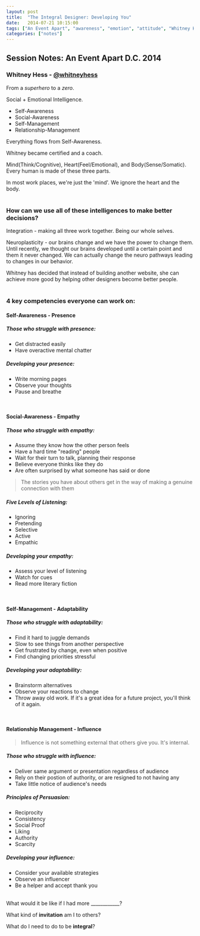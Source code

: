 ```yaml
---
layout: post
title:  "The Integral Designer: Developing You"
date:   2014-07-21 10:15:00
tags: ["An Event Apart", "awareness", "emotion", "attitude", "Whitney Hess"]
categories: ["notes"]
---
```


## Session Notes: An Event Apart D.C. 2014


### Whitney Hess - [@whitneyhess]


From a *superhero* to a *zero*.

Social + Emotional Intelligence.

- Self-Awareness
- Social-Awareness
- Self-Management
- Relationship-Management

Everything flows from Self-Awareness.

Whitney became certified and a coach.

Mind(Think/Cognitive), Heart(Feel/Emotional), and Body(Sense/Somatic). Every human is made of these three parts.

In most work places, we're just the 'mind'. We ignore the heart and the body.
<br><br>
### How can we use all of these intelligences to make better decisions?

Integration - making all three work together. Being our whole selves.

Neuroplasticity - our brains change and we have the power to change them. Until recently, we thought our brains developed until a certain point and them it never changed. We can actually change the neuro pathways leading to changes in our behavior.

Whitney has decided that instead of building another website, she can achieve more good by helping other designers become better people.
<br><br>
### 4 key competencies everyone can work on:

#### Self-Awareness - Presence

##### Those who struggle with presence:
- Get distracted easily
- Have overactive mental chatter

##### Developing your presence:
- Write morning pages
- Observe your thoughts
- Pause and breathe

<br>

#### Social-Awareness - Empathy

##### Those who struggle with empathy:
- Assume they know how the other person feels
- Have a hard time "reading" people
- Wait for their turn to talk, planning their response
- Believe everyone thinks like they do
- Are often surprised by what someone has said or done

>The stories you have about others get in the way of making a genuine connection with them

##### Five Levels of Listening:
- Ignoring
- Pretending
- Selective
- Active
- Empathic

##### Developing your empathy:
- Assess your level of listening
- Watch for cues
- Read more literary fiction

<br>

#### Self-Management - Adaptability

##### Those who struggle with adaptability:
- Find it hard to juggle demands
- Slow to see things from another perspective
- Get frustrated by change, even when positive
- Find changing priorities stressful

##### Developing your adaptability:
- Brainstorm alternatives
- Observe your reactions to change
- Throw away old work. If it's a great idea for a future project, you'll think of it again.

<br>

#### Relationship Management - Influence

>Influence is not something external that others give you. It's internal.

##### Those who struggle with influence:
- Deliver same argument or presentation regardless of audience
- Rely on their postion of authority, or are resigned to not having any
- Take little notice of audience's needs

##### Principles of Persuasion:
- Reciprocity
- Consistency
- Social Proof
- Liking
- Authority
- Scarcity

##### Developing your influence:
- Consider your available strategies
- Observe an influencer
- Be a helper and accept thank you

<br>
What would it be like if I had more ____________?

What kind of **invitation** am I to others?

What do I need to do to be **integral**?

[@whitneyhess]:http://twitter.com/whitneyhess
